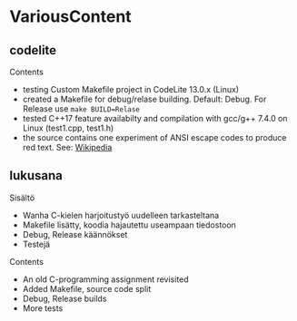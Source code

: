 # VariousContent
## codelite
Contents
* testing Custom Makefile project in CodeLite 13.0.x (Linux)
* created a Makefile for debug/relase building. Default: Debug. For Release use ```make BUILD=Relase```
* tested C++17 feature availabilty and compilation with gcc/g++ 7.4.0 on Linux (test1.cpp, test1.h)
* the source contains one experiment of ANSI escape codes to produce red text. See: [Wikipedia](https://en.wikipedia.org/wiki/ANSI_escape_code#Example_of_use_in_C) 
## lukusana
Sisältö
* Wanha C-kielen harjoitustyö uudelleen tarkasteltana
* Makefile lisätty, koodia hajautettu useampaan tiedostoon
* Debug, Release käännökset
* Testejä


Contents
* An old C-programming assignment revisited
* Added Makefile, source code split
* Debug, Release builds
* More tests
